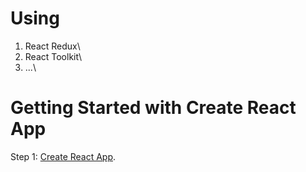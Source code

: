 # Using

1. React Redux\
2. React Toolkit\
3. ...\

# Getting Started with Create React App

Step 1: [Create React App](https://github.com/facebook/create-react-app).
